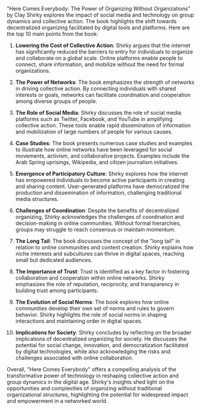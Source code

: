 "Here Comes Everybody: The Power of Organizing Without Organizations" by Clay Shirky explores the impact of social media and technology on group dynamics and collective action. The book highlights the shift towards decentralized organizing facilitated by digital tools and platforms. Here are the top 10 main points from the book:

1. **Lowering the Cost of Collective Action**: Shirky argues that the internet has significantly reduced the barriers to entry for individuals to organize and collaborate on a global scale. Online platforms enable people to connect, share information, and mobilize without the need for formal organizations.

2. **The Power of Networks**: The book emphasizes the strength of networks in driving collective action. By connecting individuals with shared interests or goals, networks can facilitate coordination and cooperation among diverse groups of people.

3. **The Role of Social Media**: Shirky discusses the role of social media platforms such as Twitter, Facebook, and YouTube in amplifying collective action. These tools enable rapid dissemination of information and mobilization of large numbers of people for various causes.

4. **Case Studies**: The book presents numerous case studies and examples to illustrate how online networks have been leveraged for social movements, activism, and collaborative projects. Examples include the Arab Spring uprisings, Wikipedia, and citizen journalism initiatives.

5. **Emergence of Participatory Culture**: Shirky explores how the internet has empowered individuals to become active participants in creating and sharing content. User-generated platforms have democratized the production and dissemination of information, challenging traditional media structures.

6. **Challenges of Coordination**: Despite the benefits of decentralized organizing, Shirky acknowledges the challenges of coordination and decision-making in online communities. Without formal hierarchies, groups may struggle to reach consensus or maintain momentum.

7. **The Long Tail**: The book discusses the concept of the "long tail" in relation to online communities and content creation. Shirky explains how niche interests and subcultures can thrive in digital spaces, reaching small but dedicated audiences.

8. **The Importance of Trust**: Trust is identified as a key factor in fostering collaboration and cooperation within online networks. Shirky emphasizes the role of reputation, reciprocity, and transparency in building trust among participants.

9. **The Evolution of Social Norms**: The book explores how online communities develop their own set of norms and rules to govern behavior. Shirky highlights the role of social norms in shaping interactions and maintaining order in digital spaces.

10. **Implications for Society**: Shirky concludes by reflecting on the broader implications of decentralized organizing for society. He discusses the potential for social change, innovation, and democratization facilitated by digital technologies, while also acknowledging the risks and challenges associated with online collaboration.

Overall, "Here Comes Everybody" offers a compelling analysis of the transformative power of technology in reshaping collective action and group dynamics in the digital age. Shirky's insights shed light on the opportunities and complexities of organizing without traditional organizational structures, highlighting the potential for widespread impact and empowerment in a networked world.